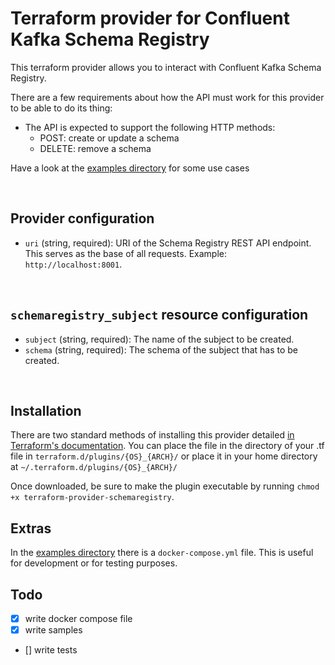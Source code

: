 # Terraform provider for Confluent Kafka Schema Registry

This terraform provider allows you to interact with Confluent Kafka Schema Registry.

There are a few requirements about how the API must work for this provider to be able to do its thing:
* The API is expected to support the following HTTP methods:
    * POST: create or update a schema
    * DELETE: remove a schema

Have a look at the [examples directory](examples) for some use cases

&nbsp;

## Provider configuration
- `uri` (string, required): URI of the Schema Registry REST API endpoint. This serves as the base of all requests. Example: `http://localhost:8001`.

&nbsp;

## `schemaregistry_subject` resource configuration
- `subject` (string, required): The name of the subject to be created.
- `schema` (string, required): The schema of the subject that has to be created.

&nbsp;

## Installation

There are two standard methods of installing this provider detailed [in Terraform's documentation](https://www.terraform.io/docs/configuration/providers.html#third-party-plugins). You can place the file in the directory of your .tf file in `terraform.d/plugins/{OS}_{ARCH}/` or place it in your home directory at `~/.terraform.d/plugins/{OS}_{ARCH}/`

Once downloaded, be sure to make the plugin executable by running `chmod +x terraform-provider-schemaregistry`.

## Extras

In the [examples directory](examples) there is a `docker-compose.yml` file.
This is useful for development or for testing purposes.

## Todo

- [x] write docker compose file
- [x] write samples
- [] write tests
